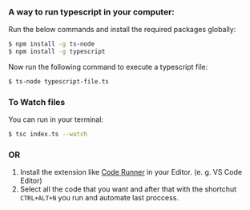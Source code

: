 ### A way to run typescript in your computer:

Run the below commands and install the required packages globally:

```sh
$ npm install -g ts-node
$ npm install -g typescript
```

Now run the following command to execute a typescript file:

```sh
$ ts-node typescript-file.ts
```

### To Watch files

You can run in your terminal:

```sh
$ tsc index.ts --watch
```

### OR 

1. Install the extension like [Code Runner](https://marketplace.visualstudio.com/items?itemName=formulahendry.code-runner) in your Editor. (e. g. VS Code Editor)
2. Select all the code that you want and after that with the shortchut ```CTRL+ALT+N``` you run and automate last proccess.

<!-- tsc --init // generate tsconfig.json -->
